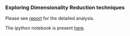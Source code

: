 ### Exploring Dimensionality Reduction techniques



Please see [report](modified_final2.pdf) for the detailed analysis.

The ipython notebook is present [here](termProject.ipynb).



 